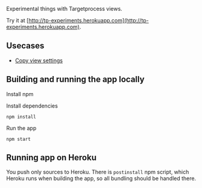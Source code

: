 Experimental things with Targetprocess views.

Try it at [http://tp-experiments.herokuapp.com](http://tp-experiments.herokuapp.com).

## Usecases

- [Copy view settings](https://github.com/khmylov/tp-views-utils/blob/master/docs/copyCardSettings.md "Copy view settings")

## Building and running the app locally
Install npm

Install dependencies

    npm install

Run the app

    npm start

## Running app on Heroku

You push only sources to Heroku.
There is `postinstall` npm script, which Heroku runs when building the app,
so all bundling should be handled there.

